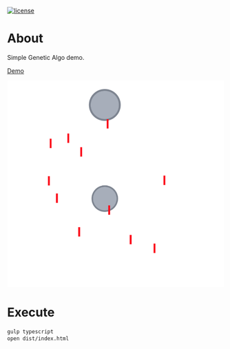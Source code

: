 [![license](http://img.shields.io/badge/license-MIT-red.svg?style=flat)](https://raw.githubusercontent.com/firewut/genetic-rockets/master/LICENSE)

# About

Simple Genetic Algo demo.

[Demo](https://firewut.github.io/genetic-rockets/)

![Screenshot](screenshots/1.png)

# Execute

```
gulp typescript
open dist/index.html
```
